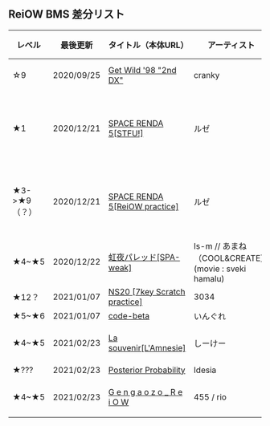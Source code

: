 ## ReiOW BMS 差分リスト

レベル|最後更新|タイトル（本体URL）|アーティスト|差分|動画|コメント 
-----|-------|--------|-----------|----|----|-------
☆9| 2020/09/25 |[Get Wild '98 "2nd DX"](https://onedrive.live.com/?authkey=%21ACjBvE94dWk8AWM&id=FC95A680740CA8C9%21111&cid=FC95A680740CA8C9)|cranky|[DL](https://github.com/ReiOW/BMS/blob/gh-pages/GetWild982ndDXSB.zip?raw=true)|---|縦連、連皿、核地雷
★1| 2020/12/21 |[SPACE RENDA 5[STFU!]](http://manbow.nothing.sh/event/event.cgi?action=More_def&num=31&event=132)|ルゼ|[DL](https://github.com/ReiOW/BMS/blob/gh-pages/92_space_renda_5_ogg.rar?raw=true)|---|長い二重トリル+皿、縦連消滅、ボーカルも消滅　<br/> (2020/12/21)文字化け修正
★3->★9（？）| 2020/12/21 |[SPACE RENDA 5[ReiOW practice]](http://manbow.nothing.sh/event/event.cgi?action=More_def&num=31&event=132)|ルゼ|[DL](https://github.com/ReiOW/BMS/blob/gh-pages/92_space_renda_5_ogg.rar?raw=true)|---|長い二重縦連+皿、物量、24分の縦連消滅<br/> (2020/12/21)文字化け修正
★4~★5| 2020/12/22|[虹夜パレッド[SPA-weak]](http://manbow.nothing.sh/event/event.cgi?action=More_def&num=388&event=123)|Is-m // あまね（COOL&CREATE） (movie : sveki hamalu)|[DL](https://github.com/ReiOW/BMS/blob/gh-pages/%5Bem55%5Dniziya.zip?raw=true)||SPAから弱化
★12？| 2021/01/07| [NS20 [7key Scratch practice]](http://manbow.nothing.sh/event/event.cgi?action=More_def&num=52&event=63)|3034|[DL](https://github.com/ReiOW/BMS/blob/gh-pages/3034_NS20.zip?raw=true)||連皿+α練習
★5~★6|2021/01/07|[code-beta](https://nkiankw.net/kemobeats/)|いんぐれ|[DL](https://github.com/ReiOW/BMS/blob/gh-pages/%5Btok%5Dcodeb_wav.zip?raw=true)||テクノ譜面
★4~★5|2021/02/23|[La souvenir[L'Amnesie]](http://manbow.nothing.sh/event/event.cgi?action=More_def&num=193&event=133)|しーけー|[DL](https://github.com/ReiOW/BMS/blob/gh-pages/La_souvenir.zip?raw=true)||(v1.0.2)物量、乱打、二重階段＋α
★???|2021/02/23|[Posterior Probability](https://venue.bmssearch.net/bmsshuin3/87)|Idesia|[DL](https://github.com/ReiOW/BMS/blob/gh-pages/pp_ogg_sb.zip?raw=true)||局所高密度
★4~★5|2021/02/23|[G e n g a o z o _ R e i O W](http://malie.noor.jp/archive/gengaozo_.rar)|	455 / rio |[DL](https://github.com/ReiOW/BMS/blob/gh-pages/gengaozo_ReiOW.rar?raw=true)||乱打、二重階段、連皿、トリル
